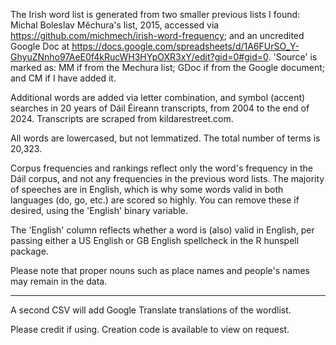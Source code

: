 The Irish word list is generated from two smaller previous lists I found: Michal Boleslav Měchura's list, 2015, accessed via https://github.com/michmech/irish-word-frequency; and an uncredited Google Doc at https://docs.google.com/spreadsheets/d/1A6FUrSO_Y-GhyuZNnho97AeE0f4kRucWH3HYpOXR3xY/edit?gid=0#gid=0. 'Source' is marked as: MM if from the Mechura list; GDoc if from the Google document; and CM if I have added it.

Additional words are added via letter combination, and symbol (accent) searches in 20 years of Dáil Éireann transcripts, from 2004 to the end of 2024. Transcripts are scraped from kildarestreet.com.

All words are lowercased, but not lemmatized. The total number of terms is 20,323.

Corpus frequencies and rankings reflect only the word's frequency in the Dáil corpus, and not any frequencies in the previous word lists. The majority of speeches are in English, which is why some words valid in both languages (do, go, etc.) are scored so highly. You can remove these if desired, using the 'English' binary variable.

The 'English' column reflects whether a word is (also) valid in English, per passing either a US English or GB English spellcheck in the R hunspell package.

Please note that proper nouns such as place names and people's names may remain in the data.

---

A second CSV will add Google Translate translations of the wordlist.

Please credit if using. Creation code is available to view on request.

